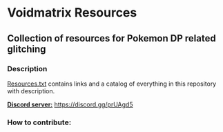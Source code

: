 # Voidmatrix Resources
## Collection of resources for Pokemon DP related glitching

### Description

[Resources.txt](./Resources.txt) contains links and a catalog of everything in this repository with description.

[**Discord server:**](https://discord.gg/prUAgd5) https://discord.gg/prUAgd5

### How to contribute:
